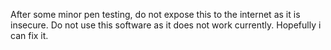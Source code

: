After some minor pen testing, do not expose this to the internet as it is insecure. Do not use this software as it does not work currently. Hopefully i can fix it.

